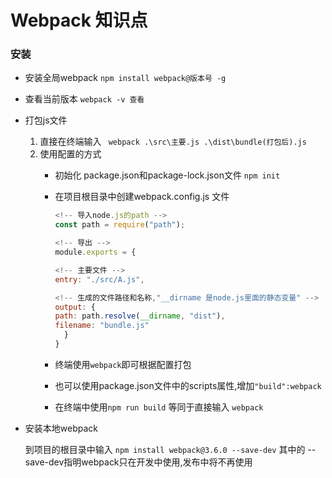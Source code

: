 # Webpack 知识点

### 安装

- 安装全局webpack  ` npm install webpack@版本号 -g  ` 

- 查看当前版本 `webpack -v 查看 `

- 打包js文件 
    1. 直接在终端输入 ` webpack .\src\主要.js .\dist\bundle(打包后).js`
    2. 使用配置的方式
        - 初始化 package.json和package-lock.json文件 `npm init`
        - 在项目根目录中创建webpack.config.js 文件 

          ```js
          <!-- 导入node.js的path -->
          const path = require("path");

          <!-- 导出 -->
          module.exports = {

          <!-- 主要文件 -->
          entry: "./src/A.js",

          <!-- 生成的文件路径和名称,"__dirname 是node.js里面的静态变量" -->
          output: {
          path: path.resolve(__dirname, "dist"),
          filename: "bundle.js"
            }
          }
          ```

        - 终端使用`webpack`即可根据配置打包
        - 也可以使用package.json文件中的scripts属性,增加`"build":webpack`
        - 在终端中使用`npm run build` 等同于直接输入 `webpack`

- 安装本地webpack 

    到项目的根目录中输入    `npm install webpack@3.6.0 --save-dev`
    其中的 --save-dev指明webpack只在开发中使用,发布中将不再使用
    
